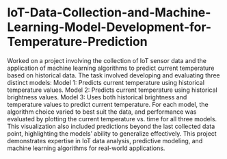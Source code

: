 # IoT-Data-Collection-and-Machine-Learning-Model-Development-for-Temperature-Prediction

Worked on a project involving the collection of IoT sensor data and the application of machine learning algorithms to predict current temperature based on historical data. The task involved developing and evaluating three distinct models:
Model 1: Predicts current temperature using historical temperature values.
Model 2: Predicts current temperature using historical brightness values.
Model 3: Uses both historical brightness and temperature values to predict current temperature.
For each model, the algorithm choice varied to best suit the data, and performance was evaluated by plotting the current temperature vs. time for all three models. This visualization also included predictions beyond the last collected data point, highlighting the models’ ability to generalize effectively.
This project demonstrates expertise in IoT data analysis, predictive modeling, and machine learning algorithms for real-world applications.
